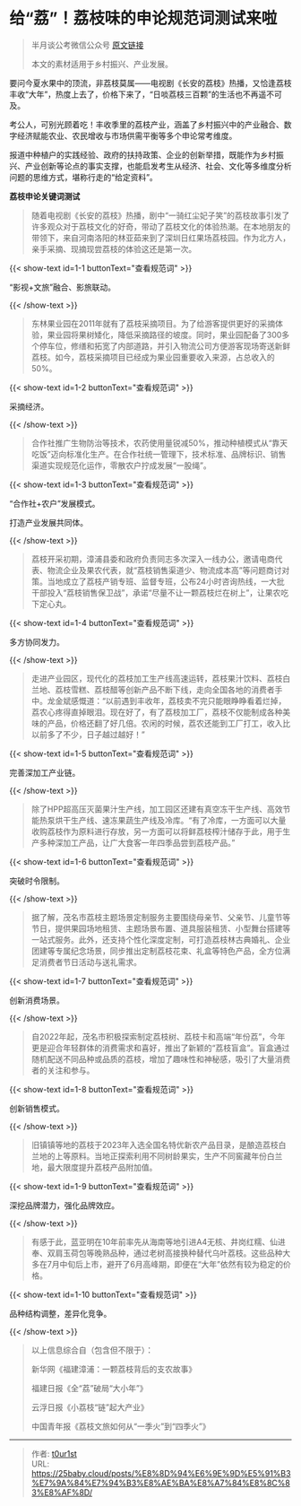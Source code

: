 # 给“荔”！荔枝味的申论规范词测试来啦


> 半月谈公考微信公众号 [原文链接](https://mp.weixin.qq.com/s/f6jhEmo2Z9pGorzd5FqjaA)
>
> 本文的素材适用于乡村振兴、产业发展。

要问今夏水果中的顶流，非荔枝莫属——电视剧《长安的荔枝》热播，又恰逢荔枝丰收“大年”，热度上去了，价格下来了，“日啖荔枝三百颗”的生活也不再遥不可及。

考公人，可别光顾着吃！丰收季里的荔枝产业，涵盖了乡村振兴中的产业融合、数字经济赋能农业、农民增收与市场供需平衡等多个申论常考维度。

报道中种植户的实践经验、政府的扶持政策、企业的创新举措，既能作为乡村振兴、产业创新等论点的事实支撑，也能启发考生从经济、社会、文化等多维度分析问题的思维方式，堪称行走的“给定资料”。

**荔枝申论关键词测试**

> 随着电视剧《长安的荔枝》热播，剧中“一骑红尘妃子笑”的荔枝故事引发了许多观众对于荔枝文化的好奇，带动了荔枝文化的体验热潮。在本地朋友的带领下，来自河南洛阳的林亚茹来到了深圳日红果场荔枝园。作为北方人，亲手采摘、现摘现尝荔枝的体验这还是第一次。

{{< show-text id=1-1 buttonText="查看规范词" >}}

“影视+文旅”融合、影旅联动。

{{< /show-text >}}

> 东林果业园在2011年就有了荔枝采摘项目。为了给游客提供更好的采摘体验，果业园将果树矮化，降低采摘路径的坡度。同时，果业园配备了300多个停车位，修缮和拓宽了内部道路，并引入物流公司方便游客现场寄送新鲜荔枝。如今，荔枝采摘项目已经成为果业园重要收入来源，占总收入的50%。

{{< show-text id=1-2 buttonText="查看规范词" >}}

采摘经济。

{{< /show-text >}}

>  合作社推广生物防治等技术，农药使用量锐减50%，推动种植模式从“靠天吃饭”迈向标准化生产。在合作社统一管理下，技术标准、品牌标识、销售渠道实现规范化运作，零散农户拧成发展“一股绳”。

{{< show-text id=1-3 buttonText="查看规范词" >}}

“合作社+农户”发展模式。<br>

打造产业发展共同体。

{{< /show-text >}}

> 荔枝开采初期，漳浦县委和政府负责同志多次深入一线办公，邀请电商代表、物流企业及果农代表，就“荔枝销售渠道少、物流成本高”等问题商讨对策。当地成立了荔枝产销专班、监督专班，公布24小时咨询热线，一大批干部投入“荔枝销售保卫战”，承诺“尽量不让一颗荔枝烂在树上”，让果农吃下定心丸。

{{< show-text id=1-4 buttonText="查看规范词" >}}

多方协同发力。

{{< /show-text >}}

> 走进产业园区，现代化的荔枝加工生产线高速运转，荔枝果汁饮料、荔枝白兰地、荔枝雪糕、荔枝醋等创新产品不断下线，走向全国各地的消费者手中。龙金斌感慨道：“以前遇到丰收年，荔枝卖不完只能眼睁睁看着烂掉，荔农心疼得直掉眼泪。现在好了，有了荔枝加工厂，荔枝不仅能制成各种美味的产品，价格还翻了好几倍。农闲的时候，荔农还能到工厂打工，收入比以前多了不少，日子越过越好！”

{{< show-text id=1-5 buttonText="查看规范词" >}}

完善深加工产业链。

{{< /show-text >}}

> 除了HPP超高压灭菌果汁生产线，加工园区还建有真空冻干生产线、高效节能热泵烘干生产线、速冻果蔬生产线及冷库。“有了冷库，一方面可以大量收购荔枝作为原料进行存放，另一方面可以将鲜荔枝榨汁储存于此，用于生产多种深加工产品，让广大食客一年四季品尝到荔枝产品。”

{{< show-text id=1-6 buttonText="查看规范词" >}}

突破时令限制。

{{< /show-text >}}

> 据了解，茂名市荔枝主题场景定制服务主要围绕母亲节、父亲节、儿童节等节日，提供果园场地租赁、主题场景布置、道具服装租赁、小型舞台搭建等一站式服务。此外，还支持个性化深度定制，可打造荔枝林古典婚礼、企业团建等专属纪念场景，同步推出定制荔枝花束、礼盒等特色产品，全方位满足消费者节日活动与送礼需求。

{{< show-text id=1-7 buttonText="查看规范词" >}}

创新消费场景。

{{< /show-text >}}

> 自2022年起，茂名市积极探索制定荔枝树、荔枝卡和高端“年份荔”，今年更是迎合年轻群体的消费需求和喜好，推出了新颖的“荔枝盲盒”。盲盒通过随机配送不同品种或品质的荔枝，增加了趣味性和神秘感，吸引了大量消费者的关注和参与。

{{< show-text id=1-8 buttonText="查看规范词" >}}

创新销售模式。

{{< /show-text >}}

> 旧镇镇等地的荔枝于2023年入选全国名特优新农产品目录，是酿造荔枝白兰地的上等原料。当地正探索利用不同树龄果实，生产不同窖藏年份白兰地，最大限度提升荔枝产品附加值。

{{< show-text id=1-9 buttonText="查看规范词" >}}

深挖品牌潜力，强化品牌效应。

{{< /show-text >}}

> 有感于此，蓝亚明在10年前率先从海南等地引进A4无核、井岗红糯、仙进奉、双肩玉荷包等晚熟品种，通过老树高接换种替代乌叶荔枝。这些品种大多在7月中旬后上市，避开了6月高峰期，即便在“大年”依然有较为稳定的价格。

{{< show-text id=1-10 buttonText="查看规范词" >}}

品种结构调整，差异化竞争。

{{< /show-text >}}

> 以上信息综合自（包含但不限于）：
>
> 新华网《福建漳浦：一颗荔枝背后的支农故事》
>
> 福建日报《全“荔”破局“大小年”》
>
> 云浮日报《小荔枝“链”起大产业》
>
> 中国青年报《荔枝文旅如何从“一季火”到“四季火”》

---

> 作者: [t0ur1st](https://github.com/tyd2000)  
> URL: https://25baby.cloud/posts/%E8%8D%94%E6%9E%9D%E5%91%B3%E7%9A%84%E7%94%B3%E8%AE%BA%E8%A7%84%E8%8C%83%E8%AF%8D/  

